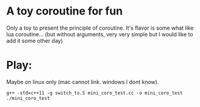 # A toy coroutine for fun

Only a toy to present the principle of coroutine. It's flavor is some what like lua coroutine... (but without arguments, very very simple but I would like to add it some other day)

# Play:
Maybe on linux only (mac cannot link. windows I dont know).
```
g++ -std=c++11 -g switch_to.S mini_coro_test.cc -o mini_coro_test
./mini_coro_test
```
